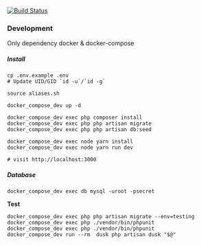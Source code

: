 [![Build Status](https://jenkins.rdok.dev/buildStatus/icon?job=spacex-explorer%2Frelease)](https://jenkins.rdok.dev/job/spacex-explorer/job/release/)

### Development
Only dependency docker & docker-compose

##### Install
```
cp .env.example .env 
# Update UID/GID `id -u`/`id -g`

source aliases.sh

docker_compose_dev up -d

docker_compose_dev exec php composer install
docker_compose_dev exec php php artisan migrate
docker_compose_dev exec php php artisan db:seed

docker_compose_dev exec node yarn install
docker_compose_dev exec node yarn run dev

# visit http://localhost:3000
```

##### Database
`docker_compose_dev exec db mysql -uroot -psecret`

**Test**
```
docker_compose_dev exec php php artisan migrate --env=testing
docker_compose_dev exec php ./vendor/bin/phpunit
docker_compose_dev exec php ./vendor/bin/phpunit
docker_compose_dev run --rm  dusk php artisan dusk "$@"
```

